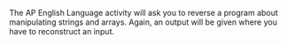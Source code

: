 The AP English Language activity will ask you to reverse a program about manipulating strings and arrays. Again, an output will be given where you have to reconstruct an input.
